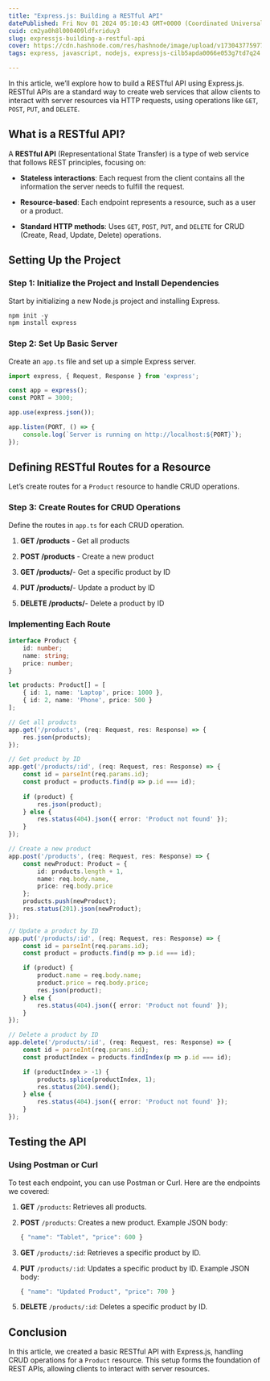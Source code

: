 ```yaml
---
title: "Express.js: Building a RESTful API"
datePublished: Fri Nov 01 2024 05:10:43 GMT+0000 (Coordinated Universal Time)
cuid: cm2ya0h8l000409ldfxriduy3
slug: expressjs-building-a-restful-api
cover: https://cdn.hashnode.com/res/hashnode/image/upload/v1730437759771/94da5e00-f639-47b8-8811-afe9cc27a539.webp
tags: express, javascript, nodejs, expressjs-cilb5apda0066e053g7td7q24

---
```


In this article, we’ll explore how to build a RESTful API using Express.js. RESTful APIs are a standard way to create web services that allow clients to interact with server resources via HTTP requests, using operations like `GET`, `POST`, `PUT`, and `DELETE`.

## What is a RESTful API?

A **RESTful API** (Representational State Transfer) is a type of web service that follows REST principles, focusing on:

* **Stateless interactions**: Each request from the client contains all the information the server needs to fulfill the request.
    
* **Resource-based**: Each endpoint represents a resource, such as a user or a product.
    
* **Standard HTTP methods**: Uses `GET`, `POST`, `PUT`, and `DELETE` for CRUD (Create, Read, Update, Delete) operations.
    

## Setting Up the Project

### Step 1: Initialize the Project and Install Dependencies

Start by initializing a new Node.js project and installing Express.

```typescript
npm init -y
npm install express
```

### Step 2: Set Up Basic Server

Create an `app.ts` file and set up a simple Express server.

```typescript
import express, { Request, Response } from 'express';

const app = express();
const PORT = 3000;

app.use(express.json());

app.listen(PORT, () => {
    console.log(`Server is running on http://localhost:${PORT}`);
});
```

## Defining RESTful Routes for a Resource

Let’s create routes for a `Product` resource to handle CRUD operations.

### Step 3: Create Routes for CRUD Operations

Define the routes in `app.ts` for each CRUD operation.

1. **GET /products** - Get all products
    
2. **POST /products** - Create a new product
    
3. **GET /products/**\- Get a specific product by ID
    
4. **PUT /products/**\- Update a product by ID
    
5. **DELETE /products/**\- Delete a product by ID
    

### Implementing Each Route

```typescript
interface Product {
    id: number;
    name: string;
    price: number;
}

let products: Product[] = [
    { id: 1, name: 'Laptop', price: 1000 },
    { id: 2, name: 'Phone', price: 500 }
];

// Get all products
app.get('/products', (req: Request, res: Response) => {
    res.json(products);
});

// Get product by ID
app.get('/products/:id', (req: Request, res: Response) => {
    const id = parseInt(req.params.id);
    const product = products.find(p => p.id === id);
    
    if (product) {
        res.json(product);
    } else {
        res.status(404).json({ error: 'Product not found' });
    }
});

// Create a new product
app.post('/products', (req: Request, res: Response) => {
    const newProduct: Product = {
        id: products.length + 1,
        name: req.body.name,
        price: req.body.price
    };
    products.push(newProduct);
    res.status(201).json(newProduct);
});

// Update a product by ID
app.put('/products/:id', (req: Request, res: Response) => {
    const id = parseInt(req.params.id);
    const product = products.find(p => p.id === id);

    if (product) {
        product.name = req.body.name;
        product.price = req.body.price;
        res.json(product);
    } else {
        res.status(404).json({ error: 'Product not found' });
    }
});

// Delete a product by ID
app.delete('/products/:id', (req: Request, res: Response) => {
    const id = parseInt(req.params.id);
    const productIndex = products.findIndex(p => p.id === id);

    if (productIndex > -1) {
        products.splice(productIndex, 1);
        res.status(204).send();
    } else {
        res.status(404).json({ error: 'Product not found' });
    }
});
```

## Testing the API

### Using Postman or Curl

To test each endpoint, you can use Postman or Curl. Here are the endpoints we covered:

1. **GET** `/products`: Retrieves all products.
    
2. **POST** `/products`: Creates a new product. Example JSON body:
    
    ```typescript
    { "name": "Tablet", "price": 600 }
    ```
    
3. **GET** `/products/:id`: Retrieves a specific product by ID.
    
4. **PUT** `/products/:id`: Updates a specific product by ID. Example JSON body:
    
    ```typescript
    { "name": "Updated Product", "price": 700 }
    ```
    
5. **DELETE** `/products/:id`: Deletes a specific product by ID.
    

## Conclusion

In this article, we created a basic RESTful API with Express.js, handling CRUD operations for a `Product` resource. This setup forms the foundation of REST APIs, allowing clients to interact with server resources.